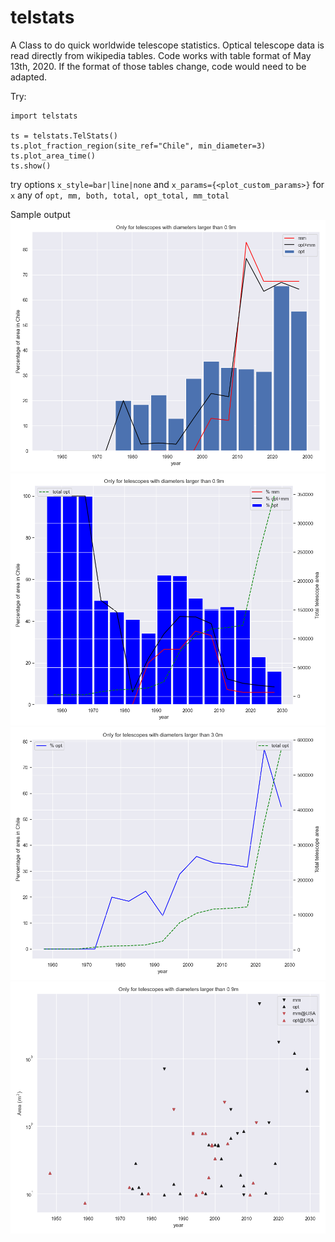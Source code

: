 # telstats
A Class to do quick worldwide telescope statistics. Optical telescope data is read directly
from wikipedia tables. Code works with table format of May 13th, 2020. If the format of those
tables change, code would need to be adapted.

Try:

```
import telstats

ts = telstats.TelStats()
ts.plot_fraction_region(site_ref="Chile", min_diameter=3)
ts.plot_area_time()
ts.show()
```

try options `x_style=bar|line|none` and `x_params={<plot_custom_params>}`
for `x` any of `opt, mm, both, total, opt_total, mm_total` 

Sample output
![Using `site_ref="Chile", opt_total_style='none'`](chile-ref.png)
![Using `site_ref="USA"`](./usa-ref-total.png)
![Using `mm_style="none", both_style="none", opt_style="line"`](./chile-ref-lines.png)
![plot_area_time](./area-time.png)
